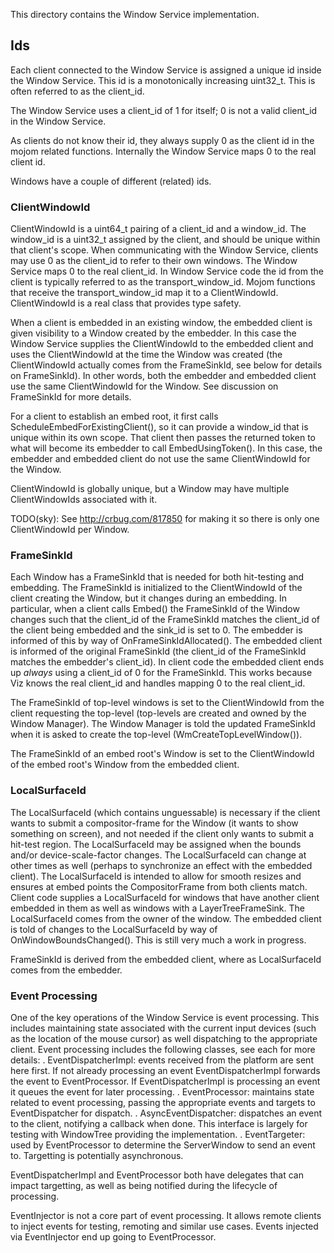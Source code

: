 This directory contains the Window Service implementation.

## Ids

Each client connected to the Window Service is assigned a unique id inside the
Window Service. This id is a monotonically increasing uint32_t. This is often
referred to as the client_id.

The Window Service uses a client_id of 1 for itself; 0 is not a valid client_id
in the Window Service.

As clients do not know their id, they always supply 0 as the client id in the
mojom related functions. Internally the Window Service maps 0 to the real client
id.

Windows have a couple of different (related) ids.

### ClientWindowId

ClientWindowId is a uint64_t pairing of a client_id and a window_id. The
window_id is a uint32_t assigned by the client, and should be unique within that
client's scope. When communicating with the Window Service, clients may use 0 as
the client_id to refer to their own windows. The Window Service maps 0 to the
real client_id. In Window Service code the id from the client is typically
referred to as the transport_window_id. Mojom functions that receive the
transport_window_id map it to a ClientWindowId. ClientWindowId is a real class
that provides type safety.

When a client is embedded in an existing window, the embedded client is given
visibility to a Window created by the embedder. In this case the Window Service
supplies the ClientWindowId to the embedded client and uses the ClientWindowId
at the time the Window was created (the ClientWindowId actually comes from the
FrameSinkId, see below for details on FrameSinkId). In other words, both the
embedder and embedded client use the same ClientWindowId for the Window. See
discussion on FrameSinkId for more details.

For a client to establish an embed root, it first calls
ScheduleEmbedForExistingClient(), so it can provide a window_id that is unique
within its own scope. That client then passes the returned token to what will
become its embedder to call EmbedUsingToken(). In this case, the embedder and
embedded client do not use the same ClientWindowId for the Window.

ClientWindowId is globally unique, but a Window may have multiple
ClientWindowIds associated with it.

TODO(sky): See http://crbug.com/817850 for making it so there is only one
ClientWindowId per Window.

### FrameSinkId

Each Window has a FrameSinkId that is needed for both hit-testing and
embedding. The FrameSinkId is initialized to the ClientWindowId of the client
creating the Window, but it changes during an embedding. In particular, when a
client calls Embed() the FrameSinkId of the Window changes such that the
client_id of the FrameSinkId matches the client_id of the client being
embedded and the sink_id is set to 0. The embedder is informed of this by way of
OnFrameSinkIdAllocated(). The embedded client is informed of the original
FrameSinkId (the client_id of the FrameSinkId matches the embedder's client_id).
In client code the embedded client ends up *always* using a client_id of 0 for
the FrameSinkId. This works because Viz knows the real client_id and handles
mapping 0 to the real client_id.

The FrameSinkId of top-level windows is set to the ClientWindowId from the
client requesting the top-level (top-levels are created and owned by the Window
Manager). The Window Manager is told the updated FrameSinkId when it is asked
to create the top-level (WmCreateTopLevelWindow()).

The FrameSinkId of an embed root's Window is set to the ClientWindowId of the
embed root's Window from the embedded client.

### LocalSurfaceId

The LocalSurfaceId (which contains unguessable) is necessary if the client wants
to submit a compositor-frame for the Window (it wants to show something on
screen), and not needed if the client only wants to submit a hit-test region.
The LocalSurfaceId may be assigned when the bounds and/or device-scale-factor
changes. The LocalSurfaceId can change at other times as well (perhaps to
synchronize an effect with the embedded client). The LocalSurfaceId is intended
to allow for smooth resizes and ensures at embed points the CompositorFrame from
both clients match. Client code supplies a LocalSurfaceId for windows that have
another client embedded in them as well as windows with a LayerTreeFrameSink.
The LocalSurfaceId comes from the owner of the window. The embedded client is
told of changes to the LocalSurfaceId by way of OnWindowBoundsChanged(). This is
still very much a work in progress.

FrameSinkId is derived from the embedded client, where as LocalSurfaceId
comes from the embedder.

### Event Processing

One of the key operations of the Window Service is event processing. This
includes maintaining state associated with the current input devices (such
as the location of the mouse cursor) as well dispatching to the appropriate
client. Event processing includes the following classes, see each for more
details:
. EventDispatcherImpl: events received from the platform are sent here first.
  If not already processing an event EventDispatcherImpl forwards the event to
  EventProcessor. If EventDispatcherImpl is processing an event it queues the
  event for later processing.
. EventProcessor: maintains state related to event processing, passing the
  appropriate events and targets to EventDispatcher for dispatch.
. AsyncEventDispatcher: dispatches an event to the client, notifying a callback
  when done. This interface is largely for testing with WindowTree providing
  the implementation.
. EventTargeter: used by EventProcessor to determine the ServerWindow to send an
  event to. Targetting is potentially asynchronous.

EventDispatcherImpl and EventProcessor both have delegates that can impact
targetting, as well as being notified during the lifecycle of processing.

EventInjector is not a core part of event processing. It allows remote clients
to inject events for testing, remoting and similar use cases. Events injected
via EventInjector end up going to EventProcessor.
